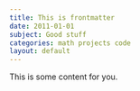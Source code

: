 ```yaml
---
title: This is frontmatter
date: 2011-01-01
subject: Good stuff
categories: math projects code
layout: default
---
```

This is some content for you.
